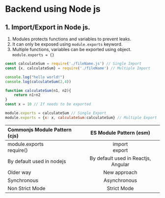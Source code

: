 # Backend using Node js

## 1. Import/Export in Node js.
1. Modules protects functions and variables to prevent leaks.
2. It can only be exposed using `module.exports` keyword.
3. Multiple functions, variables can be exported using object. `module.exports = {}`

```javascript
const calculateSum = require('./fileName.js') // Single Import
const {x, calculateSum} = require('./fileName') // Multiple Import

console.log("hello world!")
console.log(calculateSum(2,4))
```


```javascript
function calculateSum(n1, n2){
    return n1+n2
}
const x = 10 // If needs to be exported

module.exports = calculateSum // Single Export
module.exports = {x: x, calculateSum:calculateSum} // Multiple Export
```

| Commonjs Module Pattern (cjs) |       ES Module Pattern (esm)       | 
|:------------------------------|:-----------------------------------:|
| module.exports<br/> require() |          import<br/>export          |
| By default used in nodejs     | By default used in Reactjs, Angular |
| Older way                     |            New approach             |
| Synchronous                   |            Asynchronous             |
| Non Strict Mode               |             Strict Mode             |